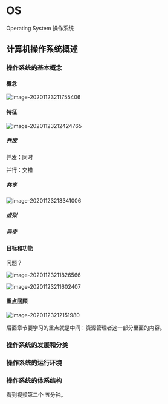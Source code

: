 # OS

Operating System 操作系统



## 计算机操作系统概述

### 操作系统的基本概念

#### 概念

![image-20201123211755406](C:%5CUsers%5CSunshine%5CAppData%5CRoaming%5CTypora%5Ctypora-user-images%5Cimage-20201123211755406.png)

#### 特征

![image-20201123212424765](C:%5CUsers%5CSunshine%5CAppData%5CRoaming%5CTypora%5Ctypora-user-images%5Cimage-20201123212424765.png)

##### 并发

并发：同时

并行：交错

##### 共享

![image-20201123213341006](C:%5CUsers%5CSunshine%5CAppData%5CRoaming%5CTypora%5Ctypora-user-images%5Cimage-20201123213341006.png)



##### 虚拟

##### 异步

#### 目标和功能

问题？

![image-20201123211826566](C:%5CUsers%5CSunshine%5CAppData%5CRoaming%5CTypora%5Ctypora-user-images%5Cimage-20201123211826566.png)

![image-20201123211602407](C:%5CUsers%5CSunshine%5CAppData%5CRoaming%5CTypora%5Ctypora-user-images%5Cimage-20201123211602407.png)

#### 重点回顾

![image-20201123212151980](C:%5CUsers%5CSunshine%5CAppData%5CRoaming%5CTypora%5Ctypora-user-images%5Cimage-20201123212151980.png)

后面章节要学习的重点就是中间：资源管理者这一部分里面的内容。



### 操作系统的发展和分类

### 操作系统的运行环境

### 操作系统的体系结构



看到视频第二个 五分钟。